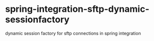 # spring-integration-sftp-dynamic-sessionfactory
dynamic session factory for sftp connections in spring integration
